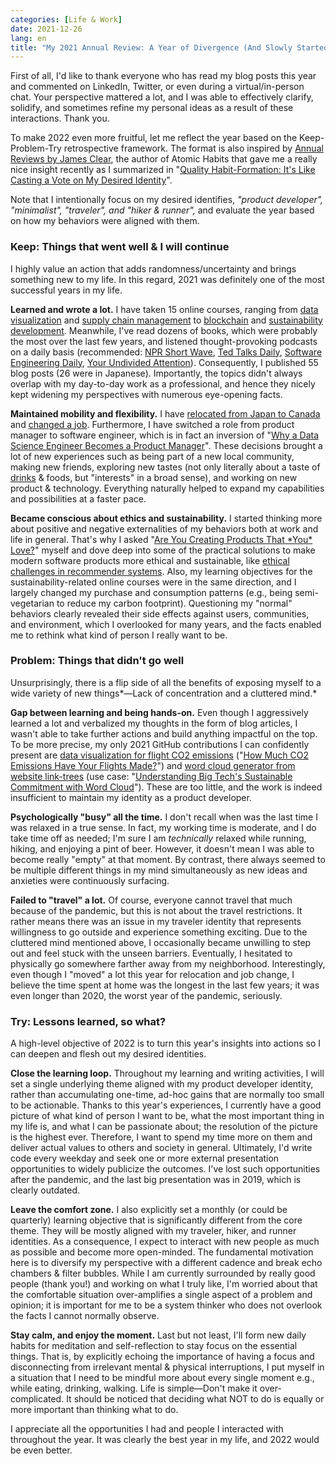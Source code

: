 ```yaml
---
categories: [Life & Work]
date: 2021-12-26
lang: en
title: "My 2021 Annual Review: A Year of Divergence (And Slowly Started Converging)"
---
```

 
First of all, I'd like to thank everyone who has read my blog posts this year and commented on LinkedIn, Twitter, or even during a virtual/in-person chat. Your perspective mattered a lot, and I was able to effectively clarify, solidify, and sometimes refine my personal ideas as a result of these interactions. Thank you.
 
To make 2022 even more fruitful, let me reflect the year based on the Keep-Problem-Try retrospective framework. The format is also inspired by [Annual Reviews by James Clear](https://jamesclear.com/annual-review), the author of Atomic Habits that gave me a really nice insight recently as I summarized in "[Quality Habit-Formation: It's Like Casting a Vote on My Desired Identity](/note/atomic-habits/)".
 
Note that I intentionally focus on my desired identifies, *"product developer", "minimalist", "traveler", and "hiker & runner",* and evaluate the year based on how my behaviors were aligned with them.
 
### Keep: Things that went well & I will continue
 
I highly value an action that adds randomness/uncertainty and brings something new to my life. In this regard, 2021 was definitely one of the most successful years in my life.
 
**Learned and wrote a lot.** I have taken 15 online courses, ranging from [data visualization](/note/datavis-2020/) and [supply chain management](/note/coursera-supply-chain-management/) to [blockchain](/note/coursera-blockchain-specialization/) and [sustainability development](/note/environmental-problems-and-business/). Meanwhile, I've read dozens of books, which were probably the most over the last few years, and listened thought-provoking podcasts on a daily basis (recommended: [NPR Short Wave](https://www.npr.org/podcasts/510351/short-wave), [Ted Talks Daily](https://www.ted.com/about/programs-initiatives/ted-talks/ted-talks-daily), [Software Engineering Daily](https://softwareengineeringdaily.com/), [Your Undivided Attention](https://www.humanetech.com/podcast)). Consequently, I published 55 blog posts (26 were in Japanese). Importantly, the topics didn't always overlap with my day-to-day work as a professional, and hence they nicely kept widening my perspectives with numerous eye-opening facts.
 
**Maintained mobility and flexibility.** I have [relocated from Japan to Canada](/note/relocating-to-canada/) and [changed a job](/note/td-to-amazon/). Furthermore, I have switched a role from product manager to software engineer, which is in fact an inversion of "[Why a Data Science Engineer Becomes a Product Manager](/note/becoming-a-product-manager/)". These decisions brought a lot of new experiences such as being part of a new local community, making new friends, exploring new tastes (not only literally about a taste of [drinks](/note/2021-bcat-best-brewery-experience-award/) & foods, but "interests" in a broad sense), and working on new product & technology. Everything naturally helped to expand my capabilities and possibilities at a faster pace.
 
**Became conscious about ethics and sustainability.** I started thinking more about positive and negative externalities of my behaviors both at work and life in general. That's why I asked "[Are You Creating Products That \*You\* Love?](/note/product-management-and-bullshit-job/)" myself and dove deep into some of the practical solutions to make modern software products more ethical and sustainable, like [ethical challenges in recommender systems](/note/ethical-challenges-in-recommender-systems/). Also, my learning objectives for the sustainability-related online courses were in the same direction, and I largely changed my purchase and consumption patterns (e.g., being semi-vegetarian to reduce my carbon footprint). Questioning my "normal" behaviors clearly revealed their side effects against users, communities, and environment, which I overlooked for many years, and the facts enabled me to rethink what kind of person I really want to be.
 
### Problem: Things that didn't go well
 
Unsurprisingly, there is a flip side of all the benefits of exposing myself to a wide variety of new things*&mdash;Lack of concentration and a cluttered mind.*
 
**Gap between learning and being hands-on.** Even though I aggressively learned a lot and verbalized my thoughts in the form of blog articles, I wasn't able to take further actions and build anything impactful on the top. To be more precise, my only 2021 GitHub contributions I can confidently present are [data visualization for flight CO2 emissions](https://github.com/takuti/flight-emissions) ("[How Much CO2 Emissions Have Your Flights Made?](/note/flight-emissions/)") and [word cloud generator from website link-trees](https://github.com/takuti/cloudtree) (use case: "[Understanding Big Tech's Sustainable Commitment with Word Cloud](/note/sustainability-at-big-tech/)"). These are too little, and the work is indeed insufficient to maintain my identity as a product developer.
 
**Psychologically "busy" all the time.** I don't recall when was the last time I was relaxed in a true sense. In fact, my working time is moderate, and I do take time off as needed; I'm sure I am *technically* relaxed while running, hiking, and enjoying a pint of beer. However, it doesn't mean I was able to become really "empty" at that moment. By contrast, there always seemed to be multiple different things in my mind simultaneously as new ideas and anxieties were continuously surfacing.
 
**Failed to "travel" a lot.** Of course, everyone cannot travel that much because of the pandemic, but this is not about the travel restrictions. It rather means there was an issue in my traveler identity that represents willingness to go outside and experience something exciting. Due to the cluttered mind mentioned above, I occasionally became unwilling to step out and feel stuck with the unseen barriers. Eventually, I hesitated to physically go somewhere farther away from my neighborhood. Interestingly, even though I "moved" a lot this year for relocation and job change, I believe the time spent at home was the longest in the last few years; it was even longer than 2020, the worst year of the pandemic, seriously.
 
### Try: Lessons learned, so what?
 
A high-level objective of 2022 is to turn this year's insights into actions so I can deepen and flesh out my desired identities.
 
**Close the learning loop.** Throughout my learning and writing activities, I will set a single underlying theme aligned with my product developer identity, rather than accumulating one-time, ad-hoc gains that are normally too small to be actionable. Thanks to this year's experiences, I currently have a good picture of what kind of person I want to be, what the most important thing in my life is, and what I can be passionate about; the resolution of the picture is the highest ever. Therefore, I want to spend my time more on them and deliver actual values to others and society in general. Ultimately, I'd write code every weekday and seek one or more external presentation opportunities to widely publicize the outcomes. I've lost such opportunities after the pandemic, and the last big presentation was in 2019, which is clearly outdated.
 
**Leave the comfort zone.** I also explicitly set a monthly (or could be quarterly) learning objective that is significantly different from the core theme. They will be mostly aligned with my traveler, hiker, and runner identities. As a consequence, I expect to interact with new people as much as possible and become more open-minded. The fundamental motivation here is to diversify my perspective with a different cadence and break echo chambers & filter bubbles. While I am currently surrounded by really good people (thank you!) and working on what I truly like, I'm worried about that the comfortable situation over-amplifies a single aspect of a problem and opinion; it is important for me to be a system thinker who does not overlook the facts I cannot normally observe.
 
**Stay calm, and enjoy the moment.** Last but not least, I'll form new daily habits for meditation and self-reflection to stay focus on the essential things. That is, by explicitly echoing the importance of having a focus and disconnecting from irrelevant mental & physical interruptions, I put myself in a situation that I need to be mindful more about every single moment e.g., while eating, drinking, walking. Life is simple&mdash;Don't make it over-complicated. It should be noticed that deciding what NOT to do is equally or more important than thinking what to do.
 
I appreciate all the opportunities I had and people I interacted with throughout the year. It was clearly the best year in my life, and 2022 would be even better.
 